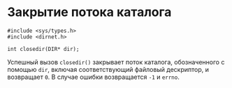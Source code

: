 # Закрытие потока каталога

    #include <sys/types.h>
    #include <dirnet.h>

    int closedir(DIR* dir);

Успешный вызов `closedir()` закрывает поток каталога, обозначенного с помощью `dir`, включая соответствующий файловый дескриптор, и возвращает `0`. В случае ошибки возвращается `-1` и `errno`.